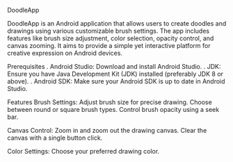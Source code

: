 DoodleApp

DoodleApp is an Android application that allows users to create doodles and drawings using various customizable brush settings. The app includes features like brush size adjustment, color selection, opacity control, and canvas zooming. It aims to provide a simple yet interactive platform for creative expression on Android devices.

Prerequisites
. Android Studio: Download and install Android Studio.
. JDK: Ensure you have Java Development Kit (JDK) installed (preferably JDK 8 or above).
. Android SDK: Make sure your Android SDK is up to date in Android Studio.

Features
Brush Settings:
Adjust brush size for precise drawing.
Choose between round or square brush types.
Control brush opacity using a seek bar.

Canvas Control:
Zoom in and zoom out the drawing canvas.
Clear the canvas with a single button click.

Color Settings:
Choose your preferred drawing color.
